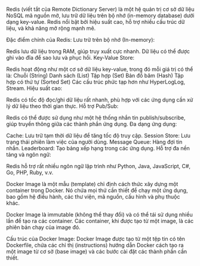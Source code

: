 Redis (viết tắt của Remote Dictionary Server) là một hệ quản trị cơ sở dữ liệu NoSQL mã nguồn mở, lưu trữ dữ liệu trên bộ nhớ (in-memory database) dưới dạng key-value. Redis nổi bật bởi hiệu suất cao, hỗ trợ nhiều cấu trúc dữ liệu, và khả năng mở rộng mạnh mẽ.

Đặc điểm chính của Redis: Lưu trữ trên bộ nhớ (In-memory):

Redis lưu dữ liệu trong RAM, giúp truy xuất cực nhanh. Dữ liệu có thể được ghi vào đĩa để sao lưu và phục hồi. Key-Value Store:

Redis hoạt động như một cơ sở dữ liệu key-value, trong đó mỗi giá trị có thể là: Chuỗi (String) Danh sách (List) Tập hợp (Set) Bản đồ băm (Hash) Tập hợp có thứ tự (Sorted Set) Các cấu trúc phức tạp hơn như HyperLogLog, Stream. Hiệu suất cao:

Redis có tốc độ đọc/ghi dữ liệu rất nhanh, phù hợp với các ứng dụng cần xử lý dữ liệu theo thời gian thực. Hỗ trợ Pub/Sub:

Redis có thể được sử dụng như một hệ thống nhắn tin publish/subscribe, giúp truyền thông giữa các thành phần ứng dụng. Đa dạng ứng dụng:

Cache: Lưu trữ tạm thời dữ liệu để tăng tốc độ truy cập. Session Store: Lưu trạng thái phiên làm việc của người dùng. Message Queue: Hàng đợi tin nhắn. Leaderboard: Tạo bảng xếp hạng trong các ứng dụng. Hỗ trợ đa nền tảng và ngôn ngữ:

Redis hỗ trợ rất nhiều ngôn ngữ lập trình như Python, Java, JavaScript, C#, Go, PHP, Ruby, v.v.

Docker Image là một mẫu (template) chỉ định cách thức xây dựng một container trong Docker. Nó chứa mọi thứ cần thiết để chạy một ứng dụng, bao gồm hệ điều hành, các thư viện, mã nguồn, cấu hình và phụ thuộc khác.

Docker Image là immutable (không thể thay đổi) và có thể tái sử dụng nhiều lần để tạo ra các container. Các container, khi được tạo từ một image, là các phiên bản chạy của image đó.

Cấu trúc của Docker Image: Docker Image được tạo từ một tệp tin có tên Dockerfile, chứa các chỉ thị (instructions) hướng dẫn Docker cách tạo ra một image từ cơ sở (base image) và các bước cài đặt các thành phần cần thiết.
